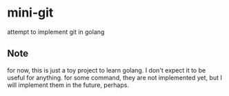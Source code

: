 # mini-git
attempt to implement git in golang

## Note

for now, this is just a toy project to learn golang. I don't expect it to be useful for anything.
for some command, they are not implemented yet, but I will implement them in the future, perhaps.